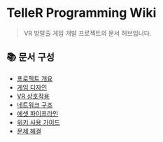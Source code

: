 ﻿# TelleR Programming Wiki

> VR 방탈출 게임 개발 프로젝트의 문서 허브입니다.

## 📚 문서 구성

- [프로젝트 개요](overview.md)
- [게임 디자인](game-design.md)
- [VR 상호작용](vr-interaction.md)
- [네트워크 구조](network-architecture.md)
- [에셋 파이프라인](asset-pipeline.md)
- [위키 사용 가이드](mkdocs-guide.md)
- [문제 해결](troubleshooting.md)

